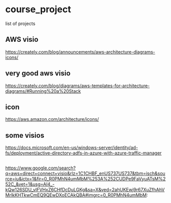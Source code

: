 # course_project
list of projects


## AWS visio

https://creately.com/blog/announcements/aws-architecture-diagrams-icons/

## very good aws visio 
https://creately.com/blog/diagrams/aws-templates-for-architecture-diagrams/#Running%20a%20Stack


## icon
https://aws.amazon.com/architecture/icons/

## some visios
https://docs.microsoft.com/en-us/windows-server/identity/ad-fs/deployment/active-directory-adfs-in-azure-with-azure-traffic-manager

##

https://www.google.com/search?q=aws+direct+connect+visio&rlz=1C1CHBF_enUS737US737&tbm=isch&source=iu&ictx=1&fir=0_R0PMhN4umMbM%253A%252CUDPe9FaVyuATsM%252C_&vet=1&usg=AI4_-kQw126SDU_vlFVHxZ6CHfDcDuLGKg&sa=X&ved=2ahUKEwj9r67XuZfhAhVMrlkKHTkwCmEQ9QEwDXoECAkQBA#imgrc=0_R0PMhN4umMbM:
